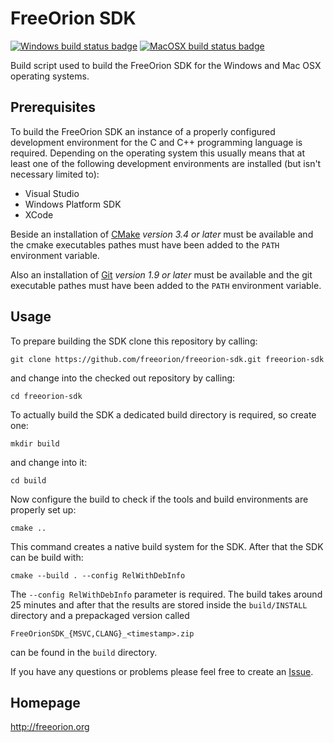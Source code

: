 # FreeOrion SDK

[![Windows build status badge]](https://ci.appveyor.com/project/freeorion/freeorion-sdk)
[![MacOSX build status badge]](https://travis-ci.org/freeorion/freeorion-sdk)

Build script used to build the FreeOrion SDK for the Windows and Mac OSX
operating systems.


## Prerequisites

To build the FreeOrion SDK an instance of a properly configured development
environment for the C and C++ programming language is required.  Depending
on the operating system this usually means that at least one of the
following development environments are installed (but isn't necessary
limited to):

 * Visual Studio
 * Windows Platform SDK
 * XCode

Beside an installation of [CMake] *version 3.4 or later* must be available and
the cmake executables pathes must have been added to the `PATH` environment
variable.

Also an installation of [Git] *version 1.9 or later* must be available and
the git executable pathes must have been added to the `PATH` environment
variable.


## Usage

To prepare building the SDK clone this repository by calling:

`git clone https://github.com/freeorion/freeorion-sdk.git freeorion-sdk`

and change into the checked out repository by calling:

`cd freeorion-sdk`

To actually build the SDK a dedicated build directory is required, so create
one:

`mkdir build`

and change into it:

`cd build`

Now configure the build to check if the tools and build environments are
properly set up:

`cmake ..`

This command creates a native build system for the SDK. After that the SDK
can be build with:

`cmake --build . --config RelWithDebInfo`

The `--config RelWithDebInfo` parameter is required.  The build takes around
25 minutes and after that the results are stored inside the `build/INSTALL`
directory and a prepackaged version called

`FreeOrionSDK_{MSVC,CLANG}_<timestamp>.zip`

can be found in the `build` directory.

If you have any questions or problems please feel free to create an [Issue].


## Homepage

http://freeorion.org

[CMake]: https://cmake.org/
[Git]: https://git-scm.com/
[Issue]: https://github.com/freeorion/freeorion-sdk/issues
[Windows build status badge]: https://ci.appveyor.com/api/projects/status/github/freeorion/freeorion-sdk?branch=master&svg=true
[MacOSX build status badge]: https://travis-ci.org/freeorion/freeorion-sdk.svg?branch=master
